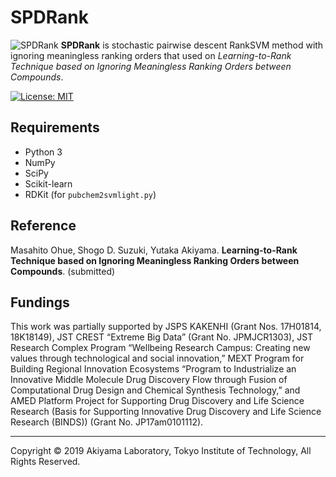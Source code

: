 # SPDRank
![SPDRank](https://github.com/akiyamalab/SPDRank/blob/master/img.png)
**SPDRank** is stochastic pairwise descent RankSVM method with ignoring meaningless ranking orders that used on _Learning-to-Rank Technique based on Ignoring Meaningless Ranking Orders between Compounds_.

[![License: MIT](https://img.shields.io/badge/license-MIT-green.svg)](LICENSE)


## Requirements
- Python 3
- NumPy
- SciPy 
- Scikit-learn 
- RDKit (for `pubchem2svmlight.py`) 


## Reference
Masahito Ohue, Shogo D. Suzuki, Yutaka Akiyama. **Learning-to-Rank Technique based on Ignoring Meaningless Ranking Orders between Compounds**. (submitted)


## Fundings
This work was partially supported by JSPS KAKENHI (Grant Nos. 17H01814, 18K18149), JST CREST “Extreme Big Data” (Grant No. JPMJCR1303), JST Research Complex Program “Wellbeing Research Campus: Creating new values through technological and social innovation,” MEXT Program for Building Regional Innovation Ecosystems “Program to Industrialize an Innovative Middle Molecule Drug Discovery Flow through Fusion of Computational Drug Design and Chemical Synthesis Technology,” and AMED Platform Project for Supporting Drug Discovery and Life Science Research (Basis for Supporting Innovative Drug Discovery and Life Science Research (BINDS)) (Grant No. JP17am0101112). 

----
Copyright © 2019 Akiyama Laboratory, Tokyo Institute of Technology, All Rights Reserved.

